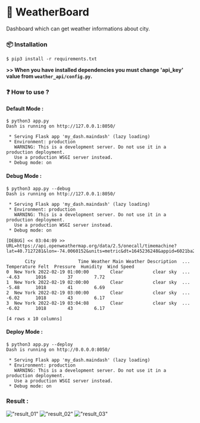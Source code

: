 # 🐍 WeatherBoard

Dashboard which can get weather informations about city.

### 📦 Installation

```
$ pip3 install -r requirements.txt
```

**>> When you have installed dependencies you must change 'api_key' value from ``weather_api/config.py``.**

### ❓ How to use ?

#### Default Mode :

```
$ python3 app.py
Dash is running on http://127.0.0.1:8050/

 * Serving Flask app 'my_dash.maindash' (lazy loading)
 * Environment: production
   WARNING: This is a development server. Do not use it in a production deployment.
   Use a production WSGI server instead.
 * Debug mode: on
```

#### Debug Mode :

```
$ python3 app.py --debug
Dash is running on http://127.0.0.1:8050/

 * Serving Flask app 'my_dash.maindash' (lazy loading)
 * Environment: production
   WARNING: This is a development server. Do not use it in a production deployment.
   Use a production WSGI server instead.
 * Debug mode: on

[DEBUG] << 03:04:09 >>
URL=https://api.openweathermap.org/data/2.5/onecall/timemachine?lat=40.7127281&lon=-74.0060152&units=metric&dt=1645236248&appid=6021ba231b6d784afa939de3dd0b8d83

       City                Time Weather Main Weather Description  ... Temperature Felt  Pressure  Humidity  Wind Speed
0  New York 2022-02-19 01:00:00        Clear           clear sky  ...            -4.63      1016        37        7.72
1  New York 2022-02-19 02:00:00        Clear           clear sky  ...            -5.48      1018        41        6.69
2  New York 2022-02-19 03:00:00        Clear           clear sky  ...            -6.02      1018        43        6.17
3  New York 2022-02-19 03:04:08        Clear           clear sky  ...            -6.02      1018        43        6.17

[4 rows x 10 columns]
```

#### Deploy Mode :

```
$ python3 app.py --deploy
Dash is running on http://0.0.0.0:8050/

 * Serving Flask app 'my_dash.maindash' (lazy loading)
 * Environment: production
   WARNING: This is a development server. Do not use it in a production deployment.
   Use a production WSGI server instead.
 * Debug mode: on
```

### Result :
!["result_01"](https://i.imgur.com/ZCWqPJe.png)
!["result_02"](https://i.imgur.com/P4bsF7l.png)
!["result_03"](https://i.imgur.com/WPAPwQO.png)
